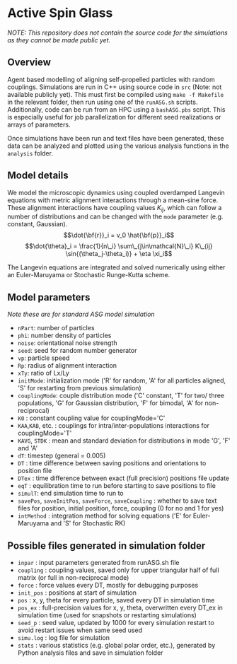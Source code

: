 # Active Spin Glass
*NOTE: This repository does not contain the source code for the simulations as they cannot be made public yet.*

## Overview
Agent based modelling of aligning self-propelled particles with random couplings. Simulations are run in C++ using source code in `src` (Note: not available publicly yet). 
This must first be compiled using `make -f Makefile` in the relevant folder, then run using one of the `runASG.sh` scripts. 
Additionally, code can be run from an HPC using a `bashASG.pbs` script. This is especially useful for job parallelization for different seed realizations or arrays of parameters.

Once simulations have been run and text files have been generated, these data can be analyzed and plotted using the various analysis functions in the `analysis` folder.


## Model details
We model the microscopic dynamics using coupled overdamped Langevin equations with metric alignment interactions through a mean-sine force. These alignment interactions have coupling values $K_{ij}$, which can follow a number of distributions and can be changed with the `mode` parameter (e.g. constant, Gaussian).
$$\dot{\bf{r}}_i = v_0 \hat{\bf{p}}_i$$
$$\dot{\theta}_i = \frac{1}{n\_i} \sum\_{j\in\mathcal{N}\_i} K\_{ij} \sin{(\theta_j-\theta_i)} + \eta \xi_i$$

The Langevin equations are integrated and solved numerically using either an Euler-Maruyama or Stochastic Runge-Kutta scheme.

## Model parameters
*Note these are for standard ASG model simulation*

- `nPart`: number of particles
- `phi`: number density of particles
- `noise`: orientational noise strength
- `seed`: seed for random number generator
- `vp`: particle speed
- `Rp`: radius of alignment interaction
- `xTy`: ratio of Lx/Ly
- `initMode`: initialization mode ('R' for random, 'A' for all particles aligned, 'S' for restarting from previous simulation)
- `couplingMode`: couple distribution mode ('C' constant, 'T' for two/ three populations, 'G' for Gaussian distribution, 'F' for bimodal, 'A' for non-reciprocal)
- `K0` : constant coupling value for couplingMode='C'
- `KAA`,`KAB`, etc. : couplings for intra/inter-populations interactions for couplingMode='T'
- `KAVG`, `STDK` : mean and standard deviation for distributions in mode 'G', 'F' and 'A'
- `dT`: timestep (general = 0.005)
- `DT` : time difference between saving positions and orientations to position file
- `DTex` : time difference between exact (full precision) positions file update
- `eqT` : equilibration time to run before starting to save positions to file
- `simulT`: end simulation time to run to
- `savePos`, `saveInitPos`, `saveForce`, `saveCoupling` : whether to save text files for position, initial position, force, coupling (0 for no and 1 for yes)
- `intMethod` : integration method for solving equations ('E' for Euler-Maruyama and 'S' for Stochastic RK)


## Possible files generated in simulation folder
- `inpar` : input parameters generated from runASG.sh file
- `coupling` : coupling values, saved only for upper triangular half of full matrix (or full in non-reciprocal mode)
- `force` : force values every DT, mostly for debugging purposes
- `init_pos` : positions at start of simulation
- `pos` : x, y, theta for every particle, saved every DT in simulation time
- `pos_ex` : full-precision values for x, y, theta, overwritten every DT_ex in simulation time (used for snapshots or restarting simulations)
- `seed_p` : seed value, updated by 1000 for every simulation restart to avoid restart issues when same seed used
- `simu.log` : log file for simulation
- `stats` : various statistics (e.g. global polar order, etc.), generated by Python analysis files and save in simulation folder
